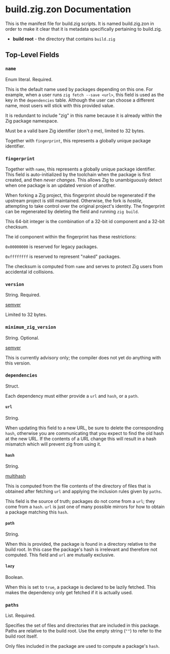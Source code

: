 # build.zig.zon Documentation

This is the manifest file for build.zig scripts. It is named build.zig.zon in
order to make it clear that it is metadata specifically pertaining to
build.zig.

- **build root** - the directory that contains `build.zig`

## Top-Level Fields

### `name`

Enum literal. Required.

This is the default name used by packages depending on this one. For example,
when a user runs `zig fetch --save <url>`, this field is used as the key in the
`dependencies` table. Although the user can choose a different name, most users
will stick with this provided value.

It is redundant to include "zig" in this name because it is already within the
Zig package namespace.

Must be a valid bare Zig identifier (don't `@` me), limited to 32 bytes.

Together with `fingerprint`, this represents a globally unique package identifier.

### `fingerprint`

Together with `name`, this represents a globally unique package identifier. This
field is auto-initialized by the toolchain when the package is first created,
and then *never changes*. This allows Zig to unambiguously detect when one
package is an updated version of another.

When forking a Zig project, this fingerprint should be regenerated if the upstream
project is still maintained. Otherwise, the fork is *hostile*, attempting to
take control over the original project's identity. The fingerprint can be regenerated
by deleting the field and running `zig build`.

This 64-bit integer is the combination of a 32-bit id component and a 32-bit
checksum.

The id component within the fingerprint has these restrictions:

`0x00000000` is reserved for legacy packages.

`0xffffffff` is reserved to represent "naked" packages.

The checksum is computed from `name` and serves to protect Zig users from
accidental id collisions.

### `version`

String. Required.

[semver](https://semver.org/)

Limited to 32 bytes.

### `minimum_zig_version`

String. Optional.

[semver](https://semver.org/)

This is currently advisory only; the compiler does not yet do anything
with this version.

### `dependencies`

Struct.

Each dependency must either provide a `url` and `hash`, or a `path`.

#### `url`

String. 

When updating this field to a new URL, be sure to delete the corresponding
`hash`, otherwise you are communicating that you expect to find the old hash at
the new URL. If the contents of a URL change this will result in a hash mismatch
which will prevent zig from using it.

#### `hash`

String. 

[multihash](https://multiformats.io/multihash/)

This is computed from the file contents of the directory of files that is
obtained after fetching `url` and applying the inclusion rules given by
`paths`.

This field is the source of truth; packages do not come from a `url`; they
come from a `hash`. `url` is just one of many possible mirrors for how to
obtain a package matching this `hash`.

#### `path`

String.

When this is provided, the package is found in a directory relative to the
build root. In this case the package's hash is irrelevant and therefore not
computed. This field and `url` are mutually exclusive.

#### `lazy`

Boolean.

When this is set to `true`, a package is declared to be lazily fetched. This
makes the dependency only get fetched if it is actually used.

### `paths`

List. Required.

Specifies the set of files and directories that are included in this package.
Paths are relative to the build root. Use the empty string (`""`) to refer to
the build root itself.

Only files included in the package are used to compute a package's `hash`.
